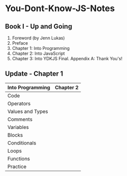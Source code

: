 # You-Dont-Know-JS-Notes

## Book I - Up and Going

1. Foreword (by Jenn Lukas)
2. Preface
3. Chapter 1: Into Programming
4. Chapter 2: Into JavaScript
5. Chapter 3: Into YDKJS
Final. Appendix A: Thank You's!


## Update - Chapter 1

Into Programming | Chapter 2
------------ | -------------
Code |
Operators |
Values and Types |
Comments |
Variables |
Blocks |
Conditionals |
Loops |
Functions |
Practice |
